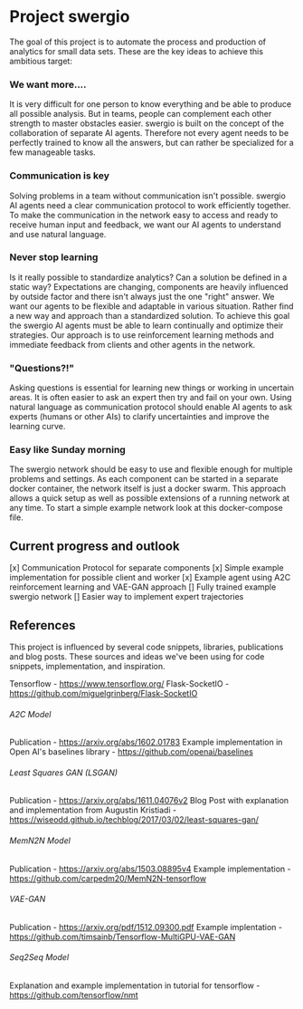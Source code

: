 # Project swergio

The goal of this project is to automate the process and production of analytics for small data sets. These are the key ideas to achieve this ambitious target:

### We want more....
It is very difficult for one person to know everything and be able to produce all possible analysis. But in teams, people can complement each other strength to master obstacles easier. swergio is built on the concept of the collaboration of separate AI agents. Therefore not every agent needs to be perfectly trained to know all the answers, but can rather be specialized for a few manageable tasks.

### Communication is key
Solving problems in a team without communication isn't possible. swergio AI agents need a clear communication protocol to work efficiently together.
To make the communication in the network easy to access and ready to receive human input and feedback, we want our AI agents to understand and use natural language.  

### Never stop learning
Is it really possible to standardize analytics? Can a solution be defined in a static way? Expectations are changing, components are heavily influenced by outside factor and there isn't always just the one "right" answer. We want our agents to be flexible and adaptable in various situation. Rather find a new way and approach than a standardized solution.
To achieve this goal the swergio AI agents must be able to learn continually and optimize their strategies. Our approach is to use reinforcement learning methods and immediate feedback from clients and other agents in the network. 

### "Questions?!"
Asking questions is essential for learning new things or working in uncertain areas. It is often easier to ask an expert then try and fail on your own. 
Using natural language as communication protocol should enable AI agents to ask experts (humans or other AIs) to clarify uncertainties and improve the learning curve.

###  Easy like Sunday morning
The swergio network should be easy to use and flexible enough for multiple problems and settings.
As each component can be started in a separate docker container, the network itself is just a docker swarm. This approach allows a quick setup as well as possible extensions of a running network at any time. 
To start a simple example network look at this docker-compose file.

## Current progress and outlook
[x] Communication Protocol for separate components
[x] Simple example implementation for possible client and worker
[x] Example agent using A2C reinforcement learning and VAE-GAN approach
[] Fully trained example swergio network
[] Easier way to implement expert trajectories

## References
This project is influenced by several code snippets, libraries, publications and blog posts.
These sources and ideas we've been using for code snippets, implementation, and inspiration.

Tensorflow  - https://www.tensorflow.org/
Flask-SocketIO - https://github.com/miguelgrinberg/Flask-SocketIO

###### A2C Model
Publication - https://arxiv.org/abs/1602.01783
Example implementation in Open AI's  baselines library - https://github.com/openai/baselines

###### Least Squares GAN (LSGAN)
Publication - https://arxiv.org/abs/1611.04076v2
Blog Post with explanation and implementation  from Augustin Kristiadi - https://wiseodd.github.io/techblog/2017/03/02/least-squares-gan/

###### MemN2N Model
Publication - https://arxiv.org/abs/1503.08895v4
Example implementation -https://github.com/carpedm20/MemN2N-tensorflow

###### VAE-GAN
Publication - https://arxiv.org/pdf/1512.09300.pdf
Example implentation - https://github.com/timsainb/Tensorflow-MultiGPU-VAE-GAN 

###### Seq2Seq Model 
Explanation and example implementation in tutorial for  tensorflow - https://github.com/tensorflow/nmt
